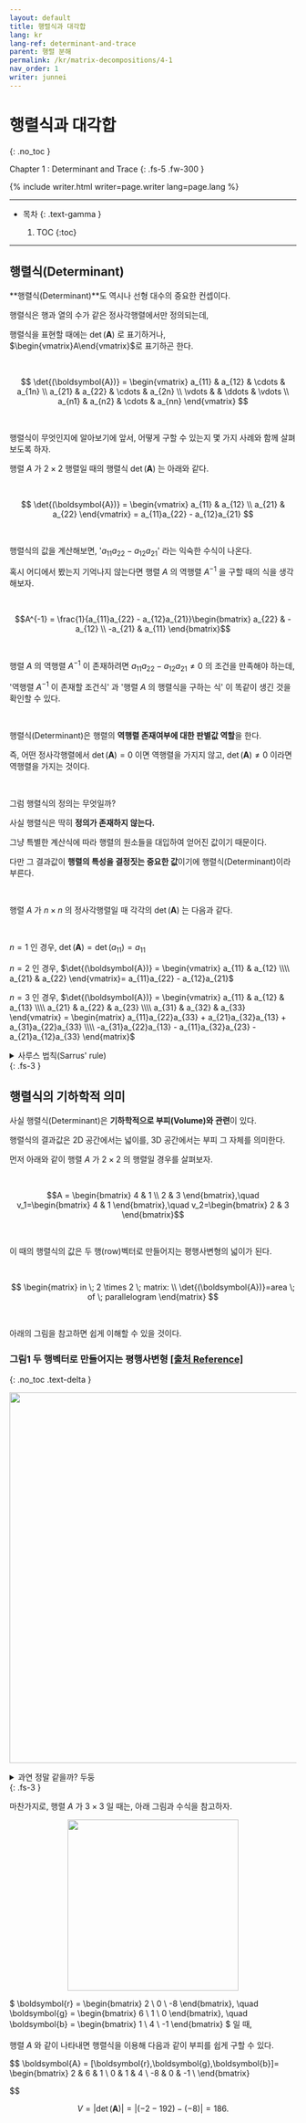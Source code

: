 ```yaml
---
layout: default
title: 행렬식과 대각합
lang: kr
lang-ref: determinant-and-trace 
parent: 행렬 분해
permalink: /kr/matrix-decompositions/4-1
nav_order: 1
writer: junnei
---
```


# 행렬식과 대각합
{: .no_toc }


Chapter 1 : Determinant and Trace 
{: .fs-5 .fw-300 }


{% include writer.html writer=page.writer lang=page.lang %}

---

- 목차
    {: .text-gamma }

    1. TOC
    {:toc}

---

## 행렬식(Determinant)

**행렬식(Determinant)**도 역시나 선형 대수의 중요한 컨셉이다.

행렬식은 행과 열의 수가 같은 정사각행렬에서만 정의되는데,

행렬식을 표현할 때에는 $\det{(\boldsymbol{A})}$ 로 표기하거나, $\begin{vmatrix}A\end{vmatrix}$로 표기하곤 한다.

<br>

$$
\det{(\boldsymbol{A})} = \begin{vmatrix}
a_{11} & a_{12} & \cdots & a_{1n} \\
a_{21} & a_{22} & \cdots & a_{2n} \\
\vdots & & \ddots & \vdots \\
a_{n1} & a_{n2} & \cdots & a_{nn} 
\end{vmatrix}
$$

<br>

행렬식이 무엇인지에 알아보기에 앞서, 어떻게 구할 수 있는지 몇 가지 사례와 함께 살펴보도록 하자.

행렬 $A$ 가 $2 \times 2$ 행렬일 때의 행렬식 $\det{(\boldsymbol{A})}$ 는 아래와 같다.

<br>

$$
\det{(\boldsymbol{A})} = \begin{vmatrix}
a_{11} & a_{12} \\
a_{21} & a_{22} 
\end{vmatrix}
= a_{11}a_{22} - a_{12}a_{21}
$$

<br>

행렬식의 값을 계산해보면, '$a_{11}a_{22} - a_{12}a_{21}$' 라는 익숙한 수식이 나온다.

혹시 어디에서 봤는지 기억나지 않는다면 행렬 $A$ 의 역행렬 $A^{-1}$ 을 구할 때의 식을 생각해보자.

<br>

$$A^{-1} = \frac{1}{a_{11}a_{22} - a_{12}a_{21}}\begin{bmatrix} a_{22} & -a_{12} \\ -a_{21} & a_{11} \end{bmatrix}$$

<br>

행렬 $A$ 의 역행렬 $A^{-1}$ 이 존재하려면 $a_{11}a_{22} - a_{12}a_{21} \neq 0$ 의 조건을 만족해야 하는데,

'역행렬 $A^{-1}$ 이 존재할 조건식' 과 '행렬 $A$ 의 행렬식을 구하는 식' 이 똑같이 생긴 것을 확인할 수 있다.

<br>

행렬식(Determinant)은 행렬의 **역행렬 존재여부에 대한 판별값 역할**을 한다.

즉, 어떤 정사각행렬에서 $\det{(\boldsymbol{A})} = 0$ 이면 역행렬을 가지지 않고, $\det{(\boldsymbol{A})} \neq 0$ 이라면 역행렬을 가지는 것이다.

<br>

그럼 행렬식의 정의는 무엇일까?

사실 행렬식은 딱히 **정의가 존재하지 않는다.**

그냥 특별한 계산식에 따라 행렬의 원소들을 대입하여 얻어진 값이기 때문이다.

다만 그 결과값이 **행렬의 특성을 결정짓는 중요한 값**이기에 행렬식(Determinant)이라 부른다.

<br>

행렬 $A$ 가 $n \times n$ 의 정사각행렬일 때 각각의 $\det{(\boldsymbol{A})}$ 는 다음과 같다.

<br>

$n = 1$ 인 경우, $\det{(\boldsymbol{A})} = \det{(a_{11})} = a_{11}$

$n = 2$ 인 경우, $\det{(\boldsymbol{A})} = \begin{vmatrix}
a_{11} & a_{12} \\\\ a_{21} & a_{22} 
\end{vmatrix}= a_{11}a_{22} - a_{12}a_{21}$

$n = 3$ 인 경우, $\det{(\boldsymbol{A})} = \begin{vmatrix}
a_{11} & a_{12} & a_{13} \\\\ a_{21} & a_{22} & a_{23} \\\\ a_{31} & a_{32} & a_{33}
\end{vmatrix} = \begin{matrix} a_{11}a_{22}a_{33} + a_{21}a_{32}a_{13} + a_{31}a_{22}a_{33} \\\\ -a_{31}a_{22}a_{13} - a_{11}a_{32}a_{23} - a_{21}a_{12}a_{33} \end{matrix}$


<details>
<summary>사루스 법칙(Sarrus' rule)</summary>
<p align="center">
사루스 법칙은 3×3 행렬식을 계산하는 공식 중 하나이다.<br>
3차 정사각행렬 외에는 적용할 수 없지만, 쉽게 사용가능해 많이 사용되는 공식이다.<br>
<br>
계산법은 다음 과정을 따른다.<br>
<br>
아래와 같은 행렬 A가 존재할 때, 행렬 A의 1열과 2열을 차례대로 4열과 5열에 각각 써준다.

$$
A = 
\begin{pmatrix}
a_{11} & a_{12} & a_{13} \\
a_{21} & a_{22} & a_{23} \\
a_{31} & a_{32} & a_{33}
\end{pmatrix}
\Rightarrow
\begin{pmatrix}
a_{11} & a_{12} & a_{13} & a_{11} & a_{12} \\
a_{21} & a_{22} & a_{23} & a_{21} & a_{22} \\
a_{31} & a_{32} & a_{33} & a_{31} & a_{32} 
\end{pmatrix}
$$


그리고 다음과 같이 대각선을 긋고, 같은 대각선에 위치한 성분끼리 곱해다.
<br>
<img src="{{ site.figure | absolute_url }}2.9.png" width="220px"/>
<br>
즉, ↘ 방향의 파란색 대각선들의 결과값은 더해주고, ↙방향의 빨간색 대각선들의 결과값은 빼준다.
<br>
<br> 
최종적으로, 아래와 같이 원하는 행렬식의 결과값을 얻을 수 있다.
$$\det{(\boldsymbol{A})}=a_{11}a_{22}a_{33} + a_{21}a_{32}a_{13} + a_{31}a_{22}a_{33} - a_{31}a_{22}a_{13} - a_{11}a_{32}a_{23} - a_{21}a_{12}a_{33}$$
<br>
사루스 법칙은 3차원 벡터의 외적 및 회전에서 유용하게 사용된다.
<br>
<br>
더 자세한 내용은 행렬식에 대한 <a href="https://namu.wiki/w/행렬식#s-8.1">나무위키</a> 문서를 참고하자.
</p>
</details>
{: .fs-3 }

<br>

## 행렬식의 기하학적 의미

사실 행렬식(Determinant)은 **기하학적으로 부피(Volume)와 관련**이 있다.

행렬식의 결과값은 2D 공간에서는 넓이를, 3D 공간에서는 부피 그 자체를 의미한다.

먼저 아래와 같이 행렬 $A$ 가 $2 \times 2$ 의 행렬일 경우를 살펴보자.

<br>

$$A = \begin{bmatrix}
4 & 1 \\ 2 & 3
\end{bmatrix},\quad
v_1=\begin{bmatrix}
4 & 1
\end{bmatrix},\quad
v_2=\begin{bmatrix}
2 & 3
\end{bmatrix}$$

<br>

이 때의 행렬식의 값은 두 행(row)벡터로 만들어지는 평행사변형의 넓이가 된다.

<br>

$$
\begin{matrix}
in \; 2 \times 2 \; matrix: \\
\det{(\boldsymbol{A})}=area \; of \; parallelogram
\end{matrix}
$$

<br>

아래의 그림을 참고하면 쉽게 이해할 수 있을 것이다.

### **그림1** 두 행벡터로 만들어지는 평행사변형 [[출처 Reference]](https://twlab.tistory.com/44)
{: .no_toc .text-delta }

<p align='center'>
<img src="{{ site.figure | absolute_url }}4.1.png" width="650px"/>
</p>

<details>
<summary>과연 정말 같을까? 두둥</summary>

<p align="center">
그런데 행렬식과 평행사변형의 넓이가 과연 똑같을까? 수학적 증명와 함께 차근차근 알아보도록 하자.<br>
먼저 평행사변형의 넓이 공식은 '(밑변) x (높이)' 이고, 위의 예제에서는 아래와 같다.<br>
</p>
<h3 align="center" class="no_toc text-delta"><b>그림1.1</b> 행렬식과 평행사변형 넓이의 관계 <a href='https://twlab.tistory.com/44'>[출처 Reference]</a></h3>
<p align="center">
<br>
<img src="{{ site.figure | absolute_url }}4.1.1.png" width="500px"/>
<br>
<br>
이 때의 넓이는 '$\left\| \boldsymbol{v_1} \right\| \left\| \boldsymbol{v_2} \right\| sin \theta $ ' 으로 아래와 같은 과정을 통해 값을 구할 수 있다.<br>
<br>
먼저, 두 벡터의 사이각을 구하기위해 벡터의 내적을 이용한다.

$$ \boldsymbol{v_1} \cdot \boldsymbol{v_2} = \left\| \boldsymbol{v_1} \right\| \left\| \boldsymbol{v_2} \right\| cos \theta =
\begin{bmatrix}
4 & 1 
\end{bmatrix}
\begin{bmatrix}
2 & 3
\end{bmatrix}
= 11
$$

<br>

이 때 $ \left\| \boldsymbol{v_1} \right\| = \sqrt{17}, \; \left\| \boldsymbol{v_2} \right\| = \sqrt{13} $ 이므로,

$$
\left\| \boldsymbol{v_1} \right\| \left\| \boldsymbol{v_2} \right\| sin \theta =
\sqrt{\left(\left\| \boldsymbol{v_1} \right\| \left\| \boldsymbol{v_2} \right\| sin \theta \right)^2} =
\sqrt{\left(\left\| \boldsymbol{v_1} \right\| \left\| \boldsymbol{v_2} \right\| \right)^2 - \left(\left\| \boldsymbol{v_1} \right\| \left\| \boldsymbol{v_2} \right\| cos \theta \right)^2} $$

$$
= \sqrt{17 \times 13 - 11^2} = \sqrt{100} = 10.
$$

<br>

결론적으로, 행렬식 $\det{(\boldsymbol{A})}$ 는 아래와 같이 평행사변형 넓이와 동일한 값을 가지는 것을 알 수 있다.


$$
\det{(\boldsymbol{A})}= 4 \times 3 - 1 \times 2 = 10.
$$




<details>
<summary>더 자세히보기 - 증명(Proof)</summary>
<p align="center">

임의의 행렬 $
A = \begin{bmatrix}
a & b \\ c & d
\end{bmatrix}
$ 에 대해서,

$$
\begin{matrix}
\det{(\boldsymbol{A})} = ad - bc \\
\boldsymbol{v_1} \cdot \boldsymbol{v_2} = \left\| \boldsymbol{v_1} \right\| \left\| \boldsymbol{v_2} \right\| cos \theta = ac + bd \\
\\
\left\| \boldsymbol{v_1} \right\|^2 = a^2 + b^2 \\
\left\| \boldsymbol{v_2} \right\|^2 = c^2 + d^2 \\
\\
\left\| \boldsymbol{v_1} \right\|^2 \left\| \boldsymbol{v_2} \right\|^2 sin^2 \theta \\

\begin{align}
\qquad\qquad\qquad\qquad
&= (a^2 + b^2)(c^2 + d^2)(1-cos^2 \theta) \\
&= (a^2c^2 + b^2d^2 + a^2d^2 + b^2c^2) - (ac + bd)^2 \\
&= (a^2c^2 + b^2d^2 + a^2d^2 + b^2c^2) - (a^2c^2 + b^2d^2 + 2abcd) \\
\end{align} \\
= (a^2d^2 + b^2c^2 - 2abcd) \\
= (ad - bc)^2 =  (\det{(\boldsymbol{A})})^2
\end{matrix}
$$

$$
\left| \det{(\boldsymbol{A})} \right| = area \; of \; parallelogram
$$

<br>
조금 더 자세히 알아보자면,<br>
행렬식의 값이 양수이면 $\boldsymbol{v_1}$ 이 $\boldsymbol{v_2}$ 의 시계방향에 있는 오른손 좌표계, 음수이면 반대로 왼손 좌표계가 된다.

</p>
</details>

</p>
</details>
{: .fs-3 }

마찬가지로, 행렬 $A$ 가 $3 \times 3$ 일 때는, 아래 그림과 수식을 참고하자.

<p align='center'>
<img src="{{ site.figure | absolute_url }}4.2.png" width="300px"/>
</p>

<p align='center'>

$
\boldsymbol{r} = \begin{bmatrix}
2 \\ 0 \\ -8
\end{bmatrix}, \quad
\boldsymbol{g} = \begin{bmatrix}
6 \\ 1 \\ 0
\end{bmatrix}, \quad
\boldsymbol{b} = \begin{bmatrix}
1 \\ 4 \\ -1
\end{bmatrix}
$ 일 때, <br><br>
행렬 $A$ 와 같이 나타내면 행렬식을 이용해 다음과 같이 부피를 쉽게 구할 수 있다.
</p>

$$
\boldsymbol{A} = [\boldsymbol{r},\boldsymbol{g},\boldsymbol{b}]=
\begin{bmatrix}
2 & 6 & 1 \\
0 & 1 & 4 \\
-8 & 0 & -1 \\
\end{bmatrix} 

$$

$$
V = \left| \det{(\boldsymbol{A})} \right| = \left| (-2 -192) - (-8) \right| = 186.
$$